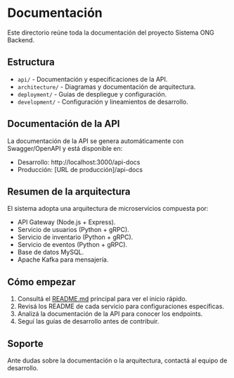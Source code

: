 ﻿# Documentación

Este directorio reúne toda la documentación del proyecto Sistema ONG Backend.

## Estructura

- `api/` - Documentación y especificaciones de la API.
- `architecture/` - Diagramas y documentación de arquitectura.
- `deployment/` - Guías de despliegue y configuración.
- `development/` - Configuración y lineamientos de desarrollo.

## Documentación de la API

La documentación de la API se genera automáticamente con Swagger/OpenAPI y está disponible en:
- Desarrollo: http://localhost:3000/api-docs
- Producción: [URL de producción]/api-docs

## Resumen de la arquitectura

El sistema adopta una arquitectura de microservicios compuesta por:
- API Gateway (Node.js + Express).
- Servicio de usuarios (Python + gRPC).
- Servicio de inventario (Python + gRPC).
- Servicio de eventos (Python + gRPC).
- Base de datos MySQL.
- Apache Kafka para mensajería.

## Cómo empezar

1. Consultá el [README.md](../README.md) principal para ver el inicio rápido.
2. Revisá los README de cada servicio para configuraciones específicas.
3. Analizá la documentación de la API para conocer los endpoints.
4. Seguí las guías de desarrollo antes de contribuir.

## Soporte

Ante dudas sobre la documentación o la arquitectura, contactá al equipo de desarrollo.
